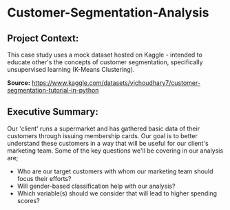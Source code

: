 # Customer-Segmentation-Analysis

## Project Context:
This case study uses a mock dataset hosted on Kaggle - intended to educate other's the concepts of customer segmentation, specifically unsupervised learning (K-Means Clustering).

**Source:** https://www.kaggle.com/datasets/vjchoudhary7/customer-segmentation-tutorial-in-python

## Executive Summary:
Our 'client' runs a supermarket and has gathered basic data of their customers through issuing membership cards. Our goal is to better understand these customers in a way that will be useful for our client's marketing team. Some of the key questions we'll be covering in our analysis are;

- Who are our target customers with whom our marketing team should focus their efforts?
- Will gender-based classification help with our analysis?
- Which variable(s) should we consider that will lead to higher spending scores?

